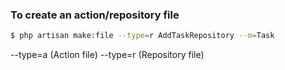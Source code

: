 ### To create an action/repository file

```bash
$ php artisan make:file --type=r AddTaskRepository --m=Task
```

--type=a (Action file)
--type=r (Repository file)
